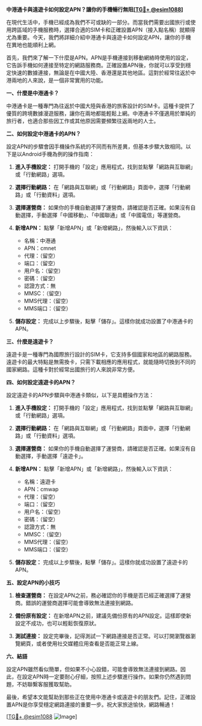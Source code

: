 **中港通卡與遠遊卡如何設定APN？讓你的手機暢行無阻[[TG💪+ @esim1088](https://t.me/s/esim1088)]**

在現代生活中，手機已經成為我們不可或缺的一部分。而當我們需要出國旅行或使用跨區域的手機服務時，選擇合適的SIM卡和正確設置APN（接入點名稱）就顯得尤為重要。今天，我們將詳細介紹中港通卡與遠遊卡如何設定APN，讓你的手機在異地也能順利上網。

首先，我們來了解一下什麼是APN。APN是手機連接到移動網絡時使用的設定，它告訴手機如何連接至特定的網路服務商。正確設置APN後，你就可以享受到穩定快速的數據連接，無論是在中國大陸、香港還是其他地區。這對於經常往返於中港兩地的人來說，是一個非常實用的功能。

**一、什麼是中港通卡？**

中港通卡是一種專門為往返於中國大陸與香港的旅客設計的SIM卡。這種卡提供了優質的跨境數據漫遊服務，讓你在兩地都能輕鬆上網。中港通卡不僅適用於單純的旅行者，也適合那些因工作或其他原因需要頻繁往返兩地的人士。

**二、如何設定中港通卡的APN？**

設定APN的步驟會因手機操作系統的不同而有所差異，但基本步驟大致相同。以下是以Android手機為例的操作指南：

1. **進入手機設定：**
   打開手機的「設定」應用程式，找到並點擊「網路與互聯網」或「行動網路」選項。

2. **選擇行動網路：**
   在「網路與互聯網」或「行動網路」頁面中，選擇「行動網路」或「行動資料」選項。

3. **選擇運營商：**
   如果你的手機自動選擇了運營商，請確認是否正確。如果沒有自動選擇，手動選擇「中國移動」、「中國聯通」或「中國電信」等運營商。

4. **新增APN：**
   點擊「新增APN」或「新增網路」，然後輸入以下資訊：
   - 名稱：中港通
   - APN：cmnet
   - 代理：（留空）
   - 端口：（留空）
   - 用户名：（留空）
   - 密碼：（留空）
   - 認證方式：無
   - MMSC：（留空）
   - MMS代理：（留空）
   - MMS端口：（留空）

5. **儲存設定：**
   完成以上步驟後，點擊「儲存」。這樣你就成功設置了中港通卡的APN。

**三、什麼是遠遊卡？**

遠遊卡是一種專門為國際旅行設計的SIM卡，它支持多個國家和地區的網路服務。遠遊卡的最大特點是無需換卡，只需下載相應的應用程式，就能隨時切換到不同的國家網路。這種卡對於經常出國旅行的人來說非常方便。

**四、如何設定遠遊卡的APN？**

設定遠遊卡的APN步驟與中港通卡類似，以下是具體操作方法：

1. **進入手機設定：**
   打開手機的「設定」應用程式，找到並點擊「網路與互聯網」或「行動網路」選項。

2. **選擇行動網路：**
   在「網路與互聯網」或「行動網路」頁面中，選擇「行動網路」或「行動資料」選項。

3. **選擇運營商：**
   如果你的手機自動選擇了運營商，請確認是否正確。如果沒有自動選擇，手動選擇「遠遊卡」。

4. **新增APN：**
   點擊「新增APN」或「新增網路」，然後輸入以下資訊：
   - 名稱：遠遊卡
   - APN：cmwap
   - 代理：（留空）
   - 端口：（留空）
   - 用户名：（留空）
   - 密碼：（留空）
   - 認證方式：無
   - MMSC：（留空）
   - MMS代理：（留空）
   - MMS端口：（留空）

5. **儲存設定：**
   完成以上步驟後，點擊「儲存」。這樣你就成功設置了遠遊卡的APN。

**五、設定APN的小技巧**

1. **檢查運營商：**
   在設定APN之前，務必確認你的手機是否已經正確選擇了運營商。錯誤的運營商選擇可能會導致無法連接到網路。

2. **備份原有設定：**
   在新增APN之前，建議先備份原有的APN設定。這樣即使新設定不成功，也可以輕鬆恢復原狀。

3. **測試連接：**
   設定完畢後，記得測試一下網路連接是否正常。可以打開瀏覽器瀏覽網頁，或者使用社交媒體应用查看是否能正常上線。

**六、結語**

設定APN雖然看似簡單，但如果不小心設錯，可能會導致無法連接到網路。因此，在設定APN時一定要耐心仔細，按照上述步驟進行操作。如果你仍然遇到問題，不妨聯繫客服獲取幫助。

最後，希望本文能幫助到那些正在使用中港通卡或遠遊卡的朋友們。記住，正確設置APN是你享受穩定網路連接的重要一步。祝大家旅途愉快，網路暢通！

[[TG💪+ @esim1088](https://t.me/s/esim1088) ![Image](https://i.postimg.cc/4NQfJmqS/Snipaste-2025-05-13-00-14-12.png)]